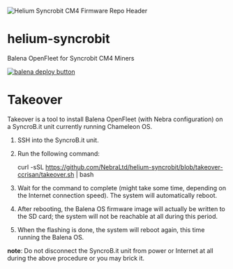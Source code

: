 ![Helium Syncrobit CM4 Firmware Repo Header](https://cdn.shopify.com/s/files/1/0071/2281/3001/files/Nebra-Firmware-Github-Header-Syncrobit_2x_226e8a2b-c506-4be7-a4d4-abfb892e1f6d.png?v=1672853314)

# helium-syncrobit
Balena OpenFleet for Syncrobit CM4 Miners

[![balena deploy button](https://www.balena.io/deploy.svg)](https://dashboard.balena-cloud.com/deploy?repoUrl=https://github.com/NebraLtd/helium-syncrobit)

# Takeover

Takeover is a tool to install Balena OpenFleet (with Nebra configuration) on a SyncroB.it unit currently running Chameleon OS.

1. SSH into the SyncroB.it unit.
2. Run the following command:

    curl -sSL https://github.com/NebraLtd/helium-syncrobit/blob/takeover-ccrisan/takeover.sh | bash

3. Wait for the command to complete (might take some time, depending on the Internet connection speed). The system will automatically reboot.
4. After rebooting, the Balena OS firmware image will actually be written to the SD card; the system will not be reachable at all during this period.
5. When the flashing is done, the system will reboot again, this time running the Balena OS.

**note**: Do not disconnect the SyncroB.it unit from power or Internet at all during the above procedure or you may brick it.
